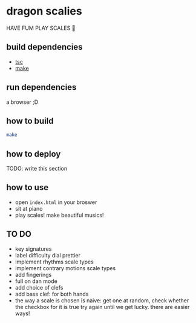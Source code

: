 # dragon scalies

HAVE FUM PLAY SCALES 🎵

## build dependencies

- [tsc](https://www.typescriptlang.org/)
- [make](https://www.gnu.org/software/make/)

## run dependencies

a browser ;D

## how to build

```sh
make
```

## how to deploy

TODO: write this section

## how to use

- open `index.html` in your broswer
- sit at piano
- play scales! make beautiful musics!

## TO DO

- key signatures
- label difficulty dial prettier
- implement rhythms scale types
- implement contrary motions scale types
- add fingerings
- full on dan mode
- add choice of clefs
- add bass clef: for both hands
- the way a scale is chosen is naive:
    get one at random, 
    check whether the checkbox for it is true
    try again until we get lucky.
    there are easier ways!
